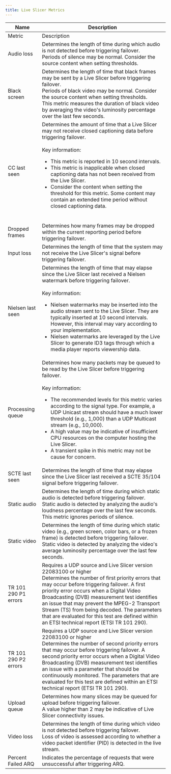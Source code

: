```yaml
---
title: Live Slicer Metrics
---
```


| Name | Description |
|---|---|
| Metric | Description |
| Audio loss | Determines the length of time during which audio is not detected before triggering failover.<br /><Tip>Periods of silence may be normal. Consider the source content when setting thresholds.</Tip> |
| Black screen | Determines the length of time that black frames may be sent by a Live Slicer before triggering failover.<br /><Tip>Periods of black video may be normal. Consider the source content when setting thresholds.</Tip><br /><Info>This metric measures the duration of black video by averaging the video's luminosity percentage over the last few seconds. </Info>|
| CC last seen | Determines the amount of time that a Live Slicer may not receive closed captioning data before triggering failover.<br /><br />Key information:<br /><ul><li>This metric is reported in 10 second intervals.</li><li>This metric is inapplicable when closed captioning data has not been received from the Live Slicer.</li><li>Consider the content when setting the threshold for this metric. Some content may contain an extended time period without closed captioning data.</li></ul><br /> |
| Dropped frames | Determines how many frames may be dropped within the current reporting period before triggering failover. |
| Input loss | Determines the length of time that the system may not receive the Live Slicer's signal before triggering failover. |
| Nielsen last seen | Determines the length of time that may elapse since the Live Slicer last received a Nielsen watermark before triggering failover.<br /><br />Key information:<ul><li>Nielsen watermarks may be inserted into the audio stream sent to the Live Slicer. They are typically inserted at 10 second intervals. However, this interval may vary according to your implementation.</li><li>Nielsen watermarks are leveraged by the Live Slicer to generate ID3 tags through which a media player reports viewership data.</li></ul>|
| Processing queue | Determines how many packets may be queued to be read by the Live Slicer before triggering failover.<br /><br />Key information:<ul><li>The recommended levels for this metric varies according to the signal type. For example, a UDP Unicast stream should have a much lower threshold (e.g., 1,000) than a UDP Multicast stream (e.g., 10,000).</li><li>A high value may be indicative of insufficient CPU resources on the computer hosting the Live Slicer.</li><li>A transient spike in this metric may not be cause for concern.</li></ul> |
| SCTE last seen | Determines the length of time that may elapse since the Live Slicer last received a SCTE 35/104 signal before triggering failover. |
| Static audio | Determines the length of time during which static audio is detected before triggering failover.<br /><Info>Static audio is detected by analyzing the audio's loudness percentage over the last few seconds. This metric ignores periods of silence.</Info> |
| Static video | Determines the length of time during which static video (e.g., green screen, color bars, or a frozen frame) is detected before triggering failover.<br /><Info>Static video is detected by analyzing the video's average luminosity percentage over the last few seconds.</Info> |
| TR 101 290 P1 errors | Requires a UDP source and Live Slicer version 22083100 or higher<br />Determines the number of first priority errors that may occur before triggering failover. A first priority error occurs when a Digital Video Broadcasting (DVB) measurement test identifies an issue that may prevent the MPEG-2 Transport Stream (TS) from being decoded. The parameters that are evaluated for this test are defined within an ETSI technical report (ETSI TR 101 290). |
| TR 101 290 P2 errors | Requires a UDP source and Live Slicer version 22083100 or higher<br />Determines the number of second priority errors that may occur before triggering failover. A second priority error occurs when a Digital Video Broadcasting (DVB) measurement test identifies an issue with a parameter that should be continuously monitored. The parameters that are evaluated for this test are defined within an ETSI technical report (ETSI TR 101 290). |
| Upload queue | Determines how many slices may be queued for upload before triggering failover.<br /><Info>A value higher than 2 may be indicative of Live Slicer connectivity issues.</Info> |
| Video loss | Determines the length of time during which video is not detected before triggering failover.<br /><Info>Loss of video is assessed according to whether a video packet identifier (PID) is detected in the live stream.</Info> |
| Percent Failed ARQ | Indicates the percentage of requests that were unsuccessful after triggering ARQ. |
